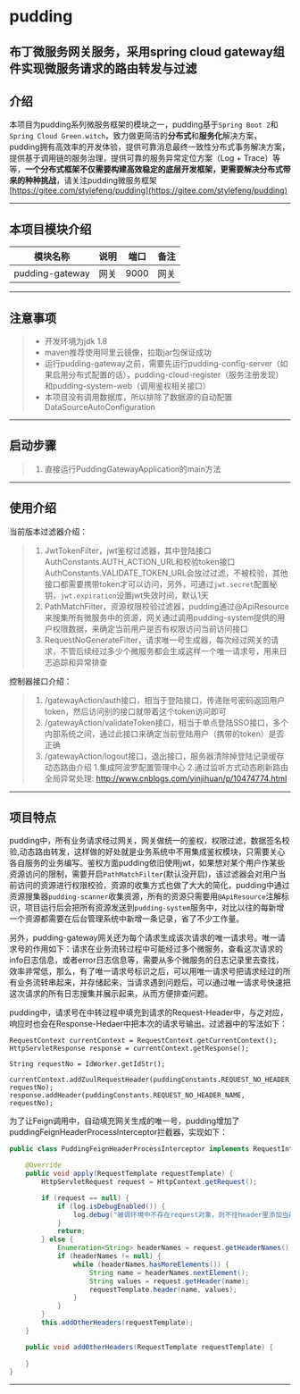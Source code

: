 # pudding
布丁微服务网关服务，采用spring cloud gateway组件实现微服务请求的路由转发与过滤
---
   
## 介绍
本项目为pudding系列微服务框架的模块之一，pudding基于`Spring Boot 2`和`Spring Cloud Green.witch`，致力做更简洁的**分布式**和**服务化**解决方案，pudding拥有高效率的开发体验，提供可靠消息最终一致性分布式事务解决方案，提供基于调用链的服务治理，提供可靠的服务异常定位方案（Log + Trace）等等，**一个分布式框架不仅需要构建高效稳定的底层开发框架，更需要解决分布式带来的种种挑战**，请关注pudding微服务框架[https://gitee.com/stylefeng/pudding](https://gitee.com/stylefeng/pudding)

---

## 本项目模块介绍

| 模块名称 | 说明 | 端口 | 备注 |
| :---: | :---: | :---: | :---: |
| pudding-gateway | 网关 | 9000 | 网关 |

---

## 注意事项

> * 开发环境为jdk 1.8
> * maven推荐使用阿里云镜像，拉取jar包保证成功
> * 运行pudding-gateway之前，需要先运行pudding-config-server（如果启用分布式配置的话），pudding-cloud-register（服务注册发现）和pudding-system-web（调用鉴权相关接口）
> * 本项目没有调用数据库，所以排除了数据源的自动配置DataSourceAutoConfiguration

---

## 启动步骤

> 1. 直接运行PuddingGatewayApplication的main方法

---

## 使用介绍

当前版本过滤器介绍：
> 1. JwtTokenFilter，jwt鉴权过滤器，其中登陆接口AuthConstants.AUTH_ACTION_URL和校验token接口AuthConstants.VALIDATE_TOKEN_URL会放过过滤，不被校验，其他接口都需要携带token才可以访问，另外，可通过`jwt.secret`配置秘钥，`jwt.expiration`设置jwt失效时间，默认1天
> 2. PathMatchFilter，资源权限校验过滤器，pudding通过@ApiResource来搜集所有微服务中的资源，网关通过调用pudding-system提供的用户权限数据，来确定当前用户是否有权限访问当前访问接口
> 3. RequestNoGenerateFilter，请求唯一号生成器，每次经过网关的请求，不管后续经过多少个微服务都会生成这样一个唯一请求号，用来日志追踪和异常排查

控制器接口介绍：
> 1. /gatewayAction/auth接口，相当于登陆接口，传递账号密码返回用户token，然后访问别的接口就带着这个token访问即可
> 2. /gatewayAction/validateToken接口，相当于单点登陆SSO接口，多个内部系统之间，通过此接口来确定当前登陆用户（携带的token）是否正确
> 3. /gatewayAction/logout接口，退出接口，服务器清除掉登陆记录缓存
动态路由介绍
> 1.集成阿波罗配置管理中心
> 2.通过监听方式动态刷新路由
全局异常处理:
http://www.cnblogs.com/yinjihuan/p/10474774.html
---

## 项目特点

pudding中，所有业务请求经过网关，网关做统一的鉴权，权限过滤，数据签名校验,动态路由转发，这样做的好处就是业务系统中不用集成鉴权模块，只需要关心各自服务的业务编写。鉴权方面pudding依旧使用jwt，如果想对某个用户作某些资源访问的限制，需要开启`PathMatchFilter`(默认没开启)，该过滤器会对用户当前访问的资源进行权限校验，资源的收集方式也做了大大的简化，pudding中通过资源搜集器`pudding-scanner`收集资源，所有的资源只需要用`@ApiResource`注解标识，项目运行后会把所有资源发送到`pudding-system`服务中，对比以往的每新增一个资源都需要在后台管理系统中新增一条记录，省了不少工作量。

另外，pudding-gateway网关还为每个请求生成该次请求的唯一请求号。唯一请求号的作用如下：请求在业务流转过程中可能经过多个微服务，查看这次请求的info日志信息，或者error日志信息等，需要从多个微服务的日志记录里去查找，效率非常低，那么，有了唯一请求号标识之后，可以用唯一请求号把请求经过的所有业务流转串起来，并存储起来，当请求遇到问题后，可以通过唯一请求号快速把这次请求的所有日志搜集并展示起来，从而方便排查问题。

pudding中，请求号在中转过程中填充到请求的Request-Header中，与之对应，响应时也会在Response-Hedaer中把本次的请求号输出。过滤器中的写法如下：
```
RequestContext currentContext = RequestContext.getCurrentContext();
HttpServletResponse response = currentContext.getResponse();

String requestNo = IdWorker.getIdStr();

currentContext.addZuulRequestHeader(puddingConstants.REQUEST_NO_HEADER_NAME, requestNo);
response.addHeader(puddingConstants.REQUEST_NO_HEADER_NAME, requestNo);

```

为了让Feign调用中，自动填充网关生成的唯一号，pudding增加了puddingFeignHeaderProcessInterceptor拦截器，实现如下：

```java
public class PuddingFeignHeaderProcessInterceptor implements RequestInterceptor {

    @Override
    public void apply(RequestTemplate requestTemplate) {
        HttpServletRequest request = HttpContext.getRequest();

        if (request == null) {
            if (log.isDebugEnabled()) {
                log.debug("被调环境中不存在request对象，则不往header里添加当前请求环境的header!");
            }
            return;
        } else {
            Enumeration<String> headerNames = request.getHeaderNames();
            if (headerNames != null) {
                while (headerNames.hasMoreElements()) {
                    String name = headerNames.nextElement();
                    String values = request.getHeader(name);
                    requestTemplate.header(name, values);
                }
            }
        }
        this.addOtherHeaders(requestTemplate);
    }

    public void addOtherHeaders(RequestTemplate requestTemplate) {
    
    }
}
```

---
